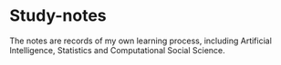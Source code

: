# Study-notes
The notes are records of my own learning process, including Artificial Intelligence, Statistics and Computational Social Science.
